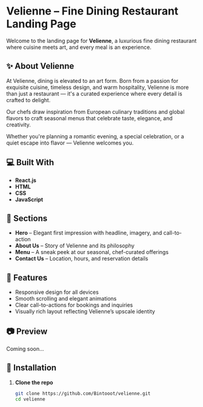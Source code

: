 # Velienne – Fine Dining Restaurant Landing Page

Welcome to the landing page for **Velienne**, a luxurious fine dining restaurant where cuisine meets art, and every meal is an experience.

## ✨ About Velienne

At Velienne, dining is elevated to an art form. Born from a passion for exquisite cuisine, timeless design, and warm hospitality, Velienne is more than just a restaurant — it's a curated experience where every detail is crafted to delight.

Our chefs draw inspiration from European culinary traditions and global flavors to craft seasonal menus that celebrate taste, elegance, and creativity.

Whether you're planning a romantic evening, a special celebration, or a quiet escape into flavor — Velienne welcomes you.

## 💻 Built With

- **React.js**
- **HTML**
- **CSS**
- **JavaScript**

## 📂 Sections

- **Hero** – Elegant first impression with headline, imagery, and call-to-action  
- **About Us** – Story of Velienne and its philosophy  
- **Menu** – A sneak peek at our seasonal, chef-curated offerings  
- **Contact Us** – Location, hours, and reservation details  

## 🚀 Features

- Responsive design for all devices  
- Smooth scrolling and elegant animations  
- Clear call-to-actions for bookings and inquiries  
- Visually rich layout reflecting Velienne’s upscale identity  

## 📷 Preview

Coming soon...

## 📌 Installation

1. **Clone the repo**
   ```bash
   git clone https://github.com/Bintooot/velienne.git
   cd velienne
